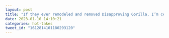```yaml
---
layout: post
title: "If they ever remodeled and removed Disapproving Gorilla, I’m certain the next @codemash's schedule would include a memorial service."
date: 2023-01-10 14:10:21
categories: hot-takes
tweet_id: "1612814101180293120"
---
```



<!-- Original tweet: https://twitter.com/i/status/1612814101180293120 -->